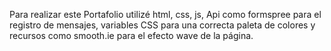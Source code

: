 Para realizar este Portafolio utilizé html, css, js, Api como formspree para el registro de mensajes, variables CSS para una correcta paleta de colores y recursos como smooth.ie para el efecto wave de la página.

